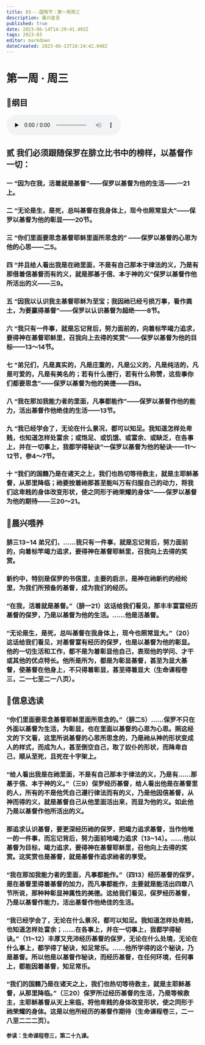 ```yaml
---
title: 03---国殇节｜第一周周三
description: 晨兴圣言
published: true
date: 2023-06-14T14:29:41.492Z
tags: 2023-03
editor: markdown
dateCreated: 2023-06-13T10:24:42.048Z
---
```


# 第一周 · 周三
## 📖纲目
<audio id="audio" controls="" preload="none">
      <source id="mp3" src="/2023-03/week1/week1day3.mp3">
</audio>

## 贰	我们必须跟随保罗在腓立比书中的榜样，以基督作一切：

### 一	“因为在我，活着就是基督”——保罗以基督为他的生活——一21上。

### 二	“无论是生，是死，总叫基督在我身体上，现今也照常显大”——保罗以基督为他的彰显——20节。

### 三	“你们里面要思念基督耶稣里面所思念的” ——保罗以基督的心思为他的心思——二5。

### 四	“并且给人看出我是在祂里面，不是有自己那本于律法的义，乃是有那借着信基督而有的义，就是那基于信、本于神的义”保罗以基督作他所活出的义——三9。

### 五	“因我以认识我主基督耶稣为至宝；我因祂已经亏损万事，看作粪土，为要赢得基督”——保罗以认识基督为超绝——8节。

### 六	“我只有一件事，就是忘记背后，努力面前的，向着标竿竭力追求，要得神在基督耶稣里，召我向上去得的奖赏”——保罗以基督为他的目标——13～14节。

### 七	“弟兄们，凡是真实的，凡是庄重的，凡是公义的，凡是纯洁的，凡是可爱的，凡是有美名的；若有什么德行，若有什么称赞，这些事你们都要思念”——保罗以基督为他的美德——四8。

### 八	“我在那加我能力者的里面，凡事都能作”——保罗以基督作他的能力，活出基督作他绝佳的生活——13节。

### 九	“我已经学会了，无论在什么景况，都可以知足。我知道怎样处卑贱，也知道怎样处富余；或饱足、或饥饿、或富余、或缺乏，在各事上，并在一切事上，我都学得秘诀”一保罗以基督为他的秘诀——11～12节，参4～7节。

### 十	“我们的国籍乃是在诸天之上，我们也热切等待救主，就是主耶稣基督，从那里降临；祂要按着祂那甚至能叫万有归服自己的动力，将我们这卑贱的身体改变形状，使之同形于祂荣耀的身体”——保罗以基督为他的期待——三20～21。

## 📖晨兴喂养

### 腓三13~14 弟兄们，……我只有一件事，就是忘记背后，努力面前的，向着标竿竭力追求，要得神在基督耶稣里，召我向上去得的奖赏。

### 新约中，特别是保罗的书信里，主要的启示，是神在祂新约的经纶里，为我们所预备的基督，成为我们的经历。

### “在我，活着就是基督。”（腓一21）这话给我们看见，那丰丰富富经历基督的保罗，乃是以基督为他的生活。……他是活基督。

### “无论是生，是死，总叫基督在我身体上，现今也照常显大。”（20）这话给我们看见，对基督富有经历的保罗，也是以基督为他的彰显。他的一切生活和工作，都不是为着彰显他自己，表现他的学问、才干或其他的优点特长。他所是所为，都是为彰显基督，甚至为显大基督，使基督在他身上，不只得着彰显，甚至得着显大（生命课程卷三，二一七至二一八页）。

## 📖信息选读

### “你们里面要思念基督耶稣里面所思念的。”（腓二5）……保罗不只在外面以基督为生活，为彰显，也在里面以基督的心思为心思。照这经文的下文看，这里所说基督的心思所思念的，乃是祂从神的形状变成人的样式，而成为人，甚至倒空自己，取了奴仆的形状，而降卑自己，顺从至死，且死在十字架上。

### “给人看出我是在祂里面，不是有自己那本于律法的义，乃是有……那基于信、本于神的义。”（三9）保罗经历基督，给人看出他是在基督里的人，所有的不是他凭自己遵行律法而有的义，乃是他因信基督，从神而得的义，就是基督自己从他里面活出来，而显为他的义。如此他乃是以基督作他所活出的义。

### 那追求认识基督，要更深经历祂的保罗，把竭力追求基督，当作他唯一的一件事，而忘记背后，努力面前地竭力追求〔13~14〕。……他以基督为目标，竭力追求，要得神在基督耶稣里，召他向上去得的奖赏。这奖赏也是基督，就是基督作追求祂者的享受。

### “我在那加我能力者的里面，凡事都能作。”（四13）经历基督的保罗，是在基督里得着基督的加力，而凡事都能作，主要就是能活出四章八节所说，那种种彰显神属性的美德。这给我们看见，保罗经历基督，乃是以基督作能力，活出基督作他绝佳的生活。

### “我已经学会了，无论在什么景况，都可以知足。我知道怎样处卑贱，也知道怎样处富余；……在各事上，并在一切事上，我都学得秘诀。”（11~12）丰厚又充沛经历基督的保罗，无论在什么处境，无论在什么事上，都学得了秘诀，知足常乐。……他所学得的这个秘诀，乃是基督。所以他是以基督作秘诀，而经历基督，在任何环境，任何事上，都能因着基督，知足常乐。

### “我们的国籍乃是在诸天之上，我们也热切等待救主，就是主耶稣基督，从那里降临。”（三20）保罗所过经历基督的生活，乃是等候救主，主耶稣基督从天上来临，将他卑贱的身体改变形状，使之同形于祂荣耀的身体。这是以他所经历的基督作期待（生命课程卷三，二一八至二二二页）。

**参读：生命课程卷三，第二十九课。**
<!-- Google tag (gtag.js) -->
<script async src="https://www.googletagmanager.com/gtag/js?id=G-1P8709Z16T"></script>
<script>
  window.dataLayer = window.dataLayer || [];
  function gtag(){dataLayer.push(arguments);}
  gtag('js', new Date());

  gtag('config', 'G-1P8709Z16T');
</script>